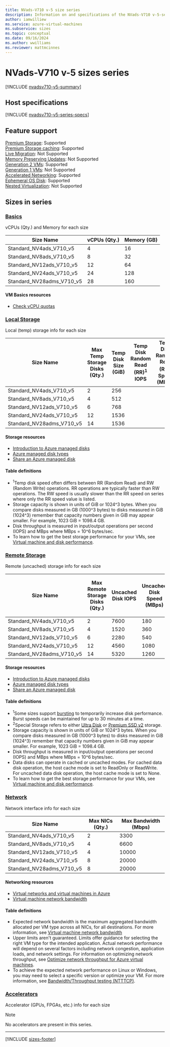 ```yaml
---
title: NVads-V710 v-5 size series
description: Information on and specifications of the NVads-V710 v-5-series sizes
author: iamwilliew
ms.service: azure-virtual-machines
ms.subservice: sizes
ms.topic: conceptual
ms.date: 09/16/2024
ms.author: wwilliams
ms.reviewer: mattmcinnes
---
```


# NVads-V710 v-5 sizes series

[!INCLUDE [nvadsv710-v5-summary](./includes/nvadsv710-v5-summary.md)]

## Host specifications
[!INCLUDE [nvadsv710-v5-series-specs](./includes/nvadsv710-v5-series-specs.md)]

## Feature support
[Premium Storage](../../premium-storage-performance.md): Supported <br>[Premium Storage caching](../../premium-storage-performance.md): Supported <br>[Live Migration](../../maintenance-and-updates.md): Not Supported <br>[Memory Preserving Updates](../../maintenance-and-updates.md): Not Supported <br>[Generation 2 VMs](../../generation-2.md): Supported <br>[Generation 1 VMs](../../generation-2.md): Not Supported <br>[Accelerated Networking](/azure/virtual-network/create-vm-accelerated-networking-cli): Supported <br>[Ephemeral OS Disk](../../ephemeral-os-disks.md): Supported <br>[Nested Virtualization](/virtualization/hyper-v-on-windows/user-guide/nested-virtualization): Not Supported <br>

## Sizes in series

### [Basics](#tab/sizebasic)

vCPUs (Qty.) and Memory for each size

| Size Name | vCPUs (Qty.) | Memory (GB) |
| --- | --- | --- |
| Standard_NV4ads_V710_v5 | 4 | 16 |
| Standard_NV8ads_V710_v5 | 8 | 32 |
| Standard_NV12ads_V710_v5 | 12 | 64 |
| Standard_NV24ads_V710_v5 | 24 | 128 |
| Standard_NV28adms_V710_v5 | 28 | 160 |

#### VM Basics resources
- [Check vCPU quotas](../../quotas.md)

### [Local Storage](#tab/sizestoragelocal)

Local (temp) storage info for each size

| Size Name | Max Temp Storage Disks (Qty.) | Temp Disk Size (GiB) | Temp Disk Random Read (RR)<sup>1</sup> IOPS | Temp Disk Random Read (RR)<sup>1</sup> Speed (MBps) | Temp Disk Random Write (RW)<sup>1</sup> IOPS | Temp Disk Random Write (RW)<sup>1</sup> Speed (MBps) |
| --- | --- | --- | --- | --- | --- | --- |
| Standard_NV4ads_V710_v5 | 2 | 256 |  |  |  |  |
| Standard_NV8ads_V710_v5 | 4 | 512 |  |  |  |  |
| Standard_NV12ads_V710_v5 | 6 | 768 |  |  |  |  |
| Standard_NV24ads_V710_v5 | 12 | 1536 |  |  |  |  |
| Standard_NV28adms_V710_v5 | 14 | 1536 |  |  |  |  |

#### Storage resources
- [Introduction to Azure managed disks](../../managed-disks-overview.md)
- [Azure managed disk types](../../disks-types.md)
- [Share an Azure managed disk](../../disks-shared.md)

#### Table definitions
- <sup>1</sup>Temp disk speed often differs between RR (Random Read) and RW (Random Write) operations. RR operations are typically faster than RW operations. The RW speed is usually slower than the RR speed on series where only the RR speed value is listed.
- Storage capacity is shown in units of GiB or 1024^3 bytes. When you compare disks measured in GB (1000^3 bytes) to disks measured in GiB (1024^3) remember that capacity numbers given in GiB may appear smaller. For example, 1023 GiB = 1098.4 GB.
- Disk throughput is measured in input/output operations per second (IOPS) and MBps where MBps = 10^6 bytes/sec.
- To learn how to get the best storage performance for your VMs, see [Virtual machine and disk performance](../../disks-performance.md).

### [Remote Storage](#tab/sizestorageremote)

Remote (uncached) storage info for each size

| Size Name | Max Remote Storage Disks (Qty.) | Uncached Disk IOPS | Uncached Disk Speed (MBps) | Uncached Disk Burst<sup>1</sup> IOPS | Uncached Disk Burst<sup>1</sup> Speed (MBps) | Uncached Special<sup>2</sup> Disk IOPS | Uncached Special<sup>2</sup> Disk Speed (MBps) | Uncached Burst<sup>1</sup> Special<sup>2</sup> Disk IOPS | Uncached Burst<sup>1</sup> Special<sup>2</sup> Disk Speed (MBps) |
| --- | --- | --- | --- | --- | --- | --- | --- | --- | --- |
| Standard_NV4ads_V710_v5 | 2 | 7600 | 180 |  |  |  |  |  |  |
| Standard_NV8ads_V710_v5 | 4 | 1520 | 360 |  |  |  |  |  |  |
| Standard_NV12ads_V710_v5 | 6 | 2280 | 540 |  |  |  |  |  |  |
| Standard_NV24ads_V710_v5 | 12 | 4560 | 1080 |  |  |  |  |  |  |
| Standard_NV28adms_V710_v5 | 14 | 5320 | 1260 |  |  |  |  |  |  |

#### Storage resources
- [Introduction to Azure managed disks](../../managed-disks-overview.md)
- [Azure managed disk types](../../disks-types.md)
- [Share an Azure managed disk](../../disks-shared.md)

#### Table definitions
- <sup>1</sup>Some sizes support [bursting](../../disk-bursting.md) to temporarily increase disk performance. Burst speeds can be maintained for up to 30 minutes at a time.
- <sup>2</sup>Special Storage refers to either [Ultra Disk](../../disks-enable-ultra-ssd.md) or [Premium SSD v2](../../disks-deploy-premium-v2.md) storage.
- Storage capacity is shown in units of GiB or 1024^3 bytes. When you compare disks measured in GB (1000^3 bytes) to disks measured in GiB (1024^3) remember that capacity numbers given in GiB may appear smaller. For example, 1023 GiB = 1098.4 GB.
- Disk throughput is measured in input/output operations per second (IOPS) and MBps where MBps = 10^6 bytes/sec.
- Data disks can operate in cached or uncached modes. For cached data disk operation, the host cache mode is set to ReadOnly or ReadWrite. For uncached data disk operation, the host cache mode is set to None.
- To learn how to get the best storage performance for your VMs, see [Virtual machine and disk performance](../../disks-performance.md).


### [Network](#tab/sizenetwork)

Network interface info for each size

| Size Name | Max NICs (Qty.) | Max Bandwidth (Mbps) |
| --- | --- | --- |
| Standard_NV4ads_V710_v5 | 2 | 3300 |
| Standard_NV8ads_V710_v5 | 4 | 6600 |
| Standard_NV12ads_V710_v5 | 4 | 10000 |
| Standard_NV24ads_V710_v5 | 8 | 20000 |
| Standard_NV28adms_V710_v5 | 8 | 20000 |

#### Networking resources
- [Virtual networks and virtual machines in Azure](../../network-overview.md)
- [Virtual machine network bandwidth](/azure/virtual-network/virtual-machine-network-throughput)

#### Table definitions
- Expected network bandwidth is the maximum aggregated bandwidth allocated per VM type across all NICs, for all destinations. For more information, see [Virtual machine network bandwidth](/azure/virtual-network/virtual-machine-network-throughput)
- Upper limits aren't guaranteed. Limits offer guidance for selecting the right VM type for the intended application. Actual network performance will depend on several factors including network congestion, application loads, and network settings. For information on optimizing network throughput, see [Optimize network throughput for Azure virtual machines](/azure/virtual-network/virtual-network-optimize-network-bandwidth). 
-  To achieve the expected network performance on Linux or Windows, you may need to select a specific version or optimize your VM. For more information, see [Bandwidth/Throughput testing (NTTTCP)](/azure/virtual-network/virtual-network-bandwidth-testing).

### [Accelerators](#tab/sizeaccelerators)

Accelerator (GPUs, FPGAs, etc.) info for each size

> [!NOTE]
> No accelerators are present in this series.

---

[!INCLUDE [sizes-footer](../includes/sizes-footer.md)]
